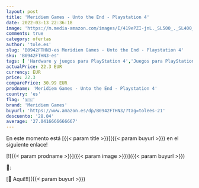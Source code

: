 ```yaml
---
layout: post
title: 'Meridiem Games - Unto the End - Playstation 4'
date: 2022-03-13 22:36:18
image: 'https://m.media-amazon.com/images/I/419ePZI-jnL._SL500_._SL400_.jpg'
comments: true
category: ofertas
author: 'tole.es'
slug: 'B0942FTHN3-es Meridiem Games - Unto the End - Playstation 4'
sku: 'B0942FTHN3-es'
tags: [ 'Hardware y juegos para PlayStation 4','Juegos para PlayStation 4','Videojuegos','meridiem games','playstation', ]
actualPrice: 22.3 EUR
currency: EUR
price: 22.3
comparePrice: 30.99 EUR
prodname: 'Meridiem Games - Unto the End - Playstation 4'
country: 'es'
flag: '🇪🇸'
brand: 'Meridiem Games'
buyurl: 'https://www.amazon.es/dp/B0942FTHN3/?tag=tolees-21'
descuento: '28.04'
average: '27.0416666666667'
---
```


En este momento está [{{< param title >}}]({{< param buyurl >}}) en el siguiente enlace!

[![{{< param prodname >}}]({{< param image >}})]({{< param buyurl >}})

🔎:


[🛒 Aquí!!!]({{< param buyurl >}})
